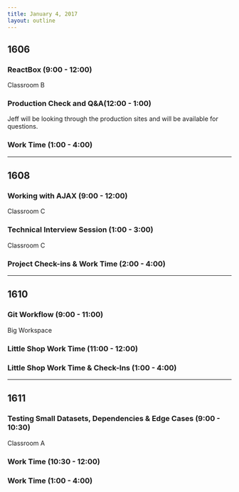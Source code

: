 ```yaml
---
title: January 4, 2017
layout: outline
---
```



## 1606

### ReactBox (9:00 - 12:00)

Classroom B

### Production Check and Q&A(12:00 - 1:00)

Jeff will be looking through the production sites and will be available for questions.

### Work Time (1:00 - 4:00)

***

## 1608

### Working with AJAX (9:00 - 12:00)

Classroom C

### Technical Interview Session (1:00 - 3:00)

Classroom C

### Project Check-ins & Work Time (2:00 - 4:00)

***

## 1610

### Git Workflow (9:00 - 11:00)

Big Workspace

### Little Shop Work Time (11:00 - 12:00)

### Little Shop Work Time & Check-Ins (1:00 - 4:00)

***

## 1611

### Testing Small Datasets, Dependencies & Edge Cases (9:00 - 10:30)

Classroom A

### Work Time (10:30 - 12:00)

### Work Time (1:00 - 4:00)

